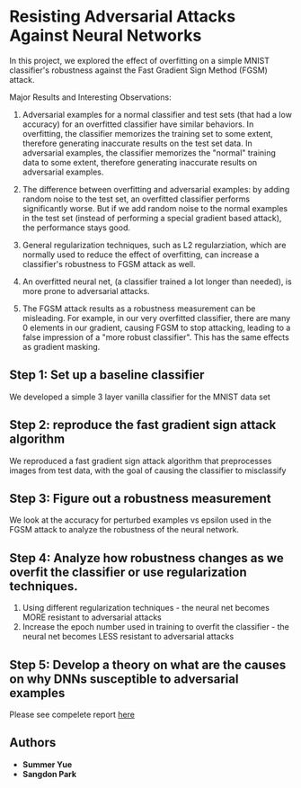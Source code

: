 # Resisting Adversarial Attacks Against Neural Networks

In this project, we explored the effect of overfitting on a simple MNIST classifier's robustness against the Fast Gradient Sign Method (FGSM) attack.

Major Results and Interesting Observations:
1. Adversarial examples for a normal classifier and test sets (that had a low accuracy) for an overfitted classifier have similar behaviors. In overfitting, the classifier memorizes the training set to some extent, therefore generating inaccurate results on the test set data. In adversarial examples, the classifier memorizes the "normal" training data to some extent, therefore generating inaccurate results on adversarial examples.

2. The difference between overfitting and adversarial examples: by adding random noise to the test set, an overfitted classifier performs significantly worse. But if we add random noise to the normal examples in the test set (instead of performing a special gradient based attack), the performance stays good.

3. General regularization techniques, such as L2 regularziation, which are normally used to reduce the effect of overfitting, can increase a classifier's robustness to FGSM attack as well. 

4. An overfitted neural net, (a classifier trained a lot longer than needed), is more prone to adversarial attacks.

5. The FGSM attack results as a robustness measurement can be misleading. For example, in our very overfitted classifier, there are many 0 elements in our gradient, causing FGSM to stop attacking, leading to a false impression of a "more robust classifier". This has the same effects as gradient masking.

## Step 1: Set up a baseline classifier

We developed a simple 3 layer vanilla classifier for the MNIST data set

## Step 2: reproduce the fast gradient sign attack algorithm

We reproduced a fast gradient sign attack algorithm that preprocesses images from test data, with the goal of causing the classifier to misclassify

## Step 3: Figure out a robustness measurement
We look at the accuracy for perturbed examples vs epsilon used in the FGSM attack to analyze the robustness of the neural network.

## Step 4: Analyze how robustness changes as we overfit the classifier or use regularization techniques.
1. Using different regularization techniques - the neural net becomes MORE resistant to adversarial attacks
2. Increase the epoch number used in training to overfit the classifier - the neural net becomes LESS resistant to adversarial attacks

## Step 5: Develop a theory on what are the causes on why DNNs susceptible to adversarial examples
Please see compelete report [here](report.pdf)

## Authors
* **Summer Yue** 
* **Sangdon Park** 

